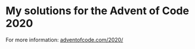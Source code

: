 # My solutions for the Advent of Code 2020

For more information: [adventofcode.com/2020/](https://adventofcode.com/2020/)
